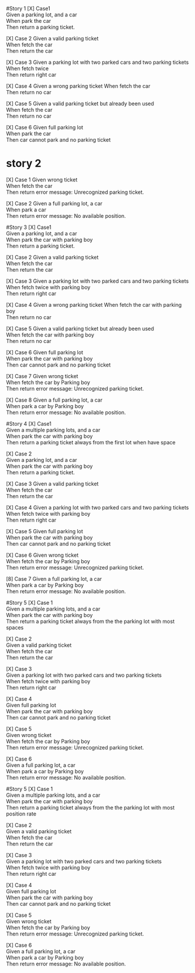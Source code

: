 #Story 1
[X] Case1  
Given a parking lot, and a car  
When park the car  
Then return a parking ticket. 

[X] Case 2
Given a valid parking ticket  
When fetch the car   
Then return the car 

[X] Case 3
Given a parking lot with two parked cars and two parking tickets  
When fetch twice  
Then return right car 

[X] Case 4
Given a wrong parking ticket
When fetch the car  
Then return no car

[X] Case 5
Given a valid parking ticket but already been used  
When fetch the car  
Then return no car  

[X] Case 6
Given full parking lot  
When park the car  
Then car cannot park and no parking ticket  

# story 2
[X] Case 1
Given wrong ticket  
When fetch the car  
Then return error message: Unrecognized parking ticket.  

[X] Case 2
Given a full parking lot, a car  
When park a car  
Then return error message: No available position.   

#Story 3
[X] Case1  
Given a parking lot, and a car  
When park the car with parking boy  
Then return a parking ticket.

[X] Case 2
Given a valid parking ticket  
When fetch the car   
Then return the car

[X] Case 3
Given a parking lot with two parked cars and two parking tickets  
When fetch twice with parking boy  
Then return right car

[X] Case 4
Given a wrong parking ticket
When fetch the car with parking boy  
Then return no car

[X] Case 5
Given a valid parking ticket but already been used  
When fetch the car with parking boy  
Then return no car

[X] Case 6
Given full parking lot  
When park the car with parking boy  
Then car cannot park and no parking ticket  

[X] Case 7
Given wrong ticket  
When fetch the car by Parking boy  
Then return error message: Unrecognized parking ticket.

[X] Case 8
Given a full parking lot, a car  
When park a car by Parking boy  
Then return error message: No available position.  

#Story 4
[X] Case1  
Given a multiple parking lots, and a car  
When park the car with parking boy  
Then return a parking ticket always from the first lot when have space

[X] Case 2  
Given a parking lot, and a car  
When park the car with parking boy  
Then return a parking ticket.

[X] Case 3
Given a valid parking ticket  
When fetch the car   
Then return the car

[X] Case 4
Given a parking lot with two parked cars and two parking tickets  
When fetch twice with parking boy  
Then return right car

[X] Case 5
Given full parking lot  
When park the car with parking boy  
Then car cannot park and no parking ticket

[X] Case 6
Given wrong ticket  
When fetch the car by Parking boy  
Then return error message: Unrecognized parking ticket.

[8] Case 7
Given a full parking lot, a car  
When park a car by Parking boy  
Then return error message: No available position.  

#Story 5
[X] Case 1  
Given a multiple parking lots, and a car  
When park the car with parking boy  
Then return a parking ticket always from the the parking lot with most spaces

[X] Case 2  
Given a valid parking ticket  
When fetch the car   
Then return the car

[X] Case 3  
Given a parking lot with two parked cars and two parking tickets  
When fetch twice with parking boy  
Then return right car

[X] Case 4  
Given full parking lot  
When park the car with parking boy  
Then car cannot park and no parking ticket

[X] Case 5  
Given wrong ticket  
When fetch the car by Parking boy  
Then return error message: Unrecognized parking ticket.

[X] Case 6  
Given a full parking lot, a car  
When park a car by Parking boy  
Then return error message: No available position.  

#Story 5
[X] Case 1  
Given a multiple parking lots, and a car  
When park the car with parking boy  
Then return a parking ticket always from the the parking lot with most position rate  

[X] Case 2  
Given a valid parking ticket  
When fetch the car   
Then return the car

[X] Case 3  
Given a parking lot with two parked cars and two parking tickets  
When fetch twice with parking boy  
Then return right car

[X] Case 4  
Given full parking lot  
When park the car with parking boy  
Then car cannot park and no parking ticket

[X] Case 5  
Given wrong ticket  
When fetch the car by Parking boy  
Then return error message: Unrecognized parking ticket.

[X] Case 6  
Given a full parking lot, a car  
When park a car by Parking boy  
Then return error message: No available position. 


